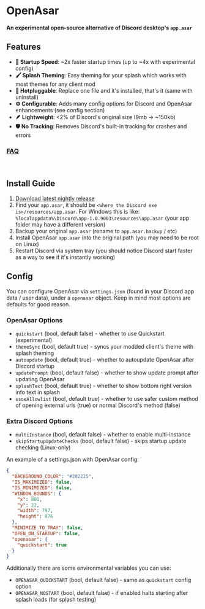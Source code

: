 # OpenAsar
**An experimental open-source alternative of Discord desktop's `app.asar`**

## Features
- **:rocket: Startup Speed**: ~2x faster startup times (up to ~4x with experimental config)
- **:paintbrush: Splash Theming**: Easy theming for your splash which works with most themes for any client mod
- **:electric_plug: Hotpluggable**: Replace one file and it's installed, that's it (same with uninstall)
- **:gear: Configurable**: Adds many config options for Discord and OpenAsar enhancements (see config section)
- **:feather: Lightweight**: <2% of Discord's original size (9mb -> ~150kb)
- **:shield: No Tracking**: Removes Discord's built-in tracking for crashes and errors

### [FAQ](faq.md)

<br>

## Install Guide
1. [Download latest nightly release](https://github.com/GooseMod/OpenAsar/releases/download/nightly/app.asar)
2. Find your `app.asar`, it should be `<where the Discord exe is>/resources/app.asar`. For Windows this is like: `%localappdata%\Discord\app-1.0.9003\resources\app.asar` (your app folder may have a different version)
3. Backup your original `app.asar` (rename to `app.asar.backup` / etc)
4. Install OpenAsar `app.asar` into the original path (you may need to be root on Linux)
5. Restart Discord via system tray (you should notice Discord start faster as a way to see if it's instantly working)

<!-- **If using Linux it is highly recommended to disable write protection** (needing root to overwrite files) for your Discord install if you have it enabled. It is not much of a security defecit as Windows has no write protection as well. This enables updating the asar and potentially host updating further on. -->

## Config
You can configure OpenAsar via `settings.json` (found in your Discord app data / user data), under a `openasar` object. Keep in mind most options are defaults for good reason.

### OpenAsar Options
- `quickstart` (bool, default false) - whether to use Quickstart (experimental)
- `themeSync` (bool, default true) - syncs your modded client's theme with splash theming
- `autoupdate` (bool, default true) - whether to autoupdate OpenAsar after Discord startup
- `updatePrompt` (bool, default false) - whether to show update prompt after updating OpenAsar
- `splashText` (bool, default true) - whether to show bottom right version info text in splash
- `ssoeAllowlist` (bool, default true) - whether to use safer custom method of opening external urls (true) or normal Discord's method (false)

### Extra Discord Options
- `multiInstance` (bool, default false) - whether to enable multi-instance
- `skipStartupUpdateChecks` (bool, default false) - skips startup update checking (Linux-only)

An example of a settings.json with OpenAsar config:
```json
{
  "BACKGROUND_COLOR": "#202225",
  "IS_MAXIMIZED": false,
  "IS_MINIMIZED": false,
  "WINDOW_BOUNDS": {
    "x": 801,
    "y": 22,
    "width": 797,
    "height": 876
  },
  "MINIMIZE_TO_TRAY": false,
  "OPEN_ON_STARTUP": false,
  "openasar": {
    "quickstart": true
  }
}
```

Additionally there are some environmental variables you can use:
- `OPENASAR_QUICKSTART` (bool, default false) - same as `quickstart` config option
- `OPENASAR_NOSTART` (bool, default false) - if enabled halts starting after splash loads (for splash testing)